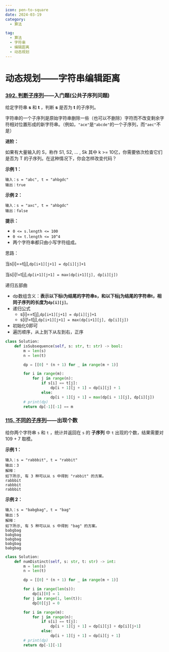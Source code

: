 ```yaml
---
icon: pen-to-square
date: 2024-03-19
category:
  - 算法

tag:
  - 算法
  - 字符串
  - 编辑距离
  - 动态规划
---
```




# 动态规划——字符串编辑距离



### [392. 判断子序列](https://leetcode.cn/problems/is-subsequence/)——入门题(公共子序列问题)

给定字符串 **s** 和 **t** ，判断 **s** 是否为 **t** 的子序列。

字符串的一个子序列是原始字符串删除一些（也可以不删除）字符而不改变剩余字符相对位置形成的新字符串。（例如，`"ace"`是`"abcde"`的一个子序列，而`"aec"`不是）

**进阶：**

如果有大量输入的 S，称作 S1, S2, ... , Sk 其中 k >= 10亿，你需要依次检查它们是否为 T 的子序列。在这种情况下，你会怎样改变代码？

**示例 1：**

```
输入：s = "abc", t = "ahbgdc"
输出：true
```

**示例 2：**

```
输入：s = "axc", t = "ahbgdc"
输出：false
```

 

**提示：**

- `0 <= s.length <= 100`
- `0 <= t.length <= 10^4`
- 两个字符串都只由小写字符组成。

思路：

当s[i]==t[j],`dp[i+1][j+1] = dp[i][j]+1`

当s[i]!=t[j],`dp[i+1][j+1] = max(dp[i+1][j], dp[i][j])`

递归五部曲

- dp数组含义：**表示以下标i为结尾的字符串s，和以下标j为结尾的字符串t，相同子序列的长度为`dp[i][j]`**。
- 递归公式
  - s[i]==t[j],`dp[i+1][j+1] = dp[i][j]+1`
  - s[i]!=t[j],`dp[i+1][j+1] = max(dp[i+1][j], dp[i][j])`
- 初始化0即可
- 遍历顺序，从上到下从左到右，正序

```python
class Solution:
    def isSubsequence(self, s: str, t: str) -> bool:
        m = len(s)
        n = len(t)

        dp = [[0] * (n + 1) for _ in range(m + 1)]

        for i in range(m):
            for j in range(n):
                if s[i] == t[j]:
                    dp[i + 1][j + 1] = dp[i][j] + 1
                else:
                    dp[i + 1][j + 1] = max(dp[i + 1][j], dp[i][j])
        # print(dp)
        return dp[-1][-1] == m

```



### [115. 不同的子序列](https://leetcode.cn/problems/distinct-subsequences/)——出现个数

给你两个字符串 `s` 和 `t` ，统计并返回在 `s` 的 **子序列** 中 `t` 出现的个数，结果需要对 109 + 7 取模。

 

**示例 1：**

```
输入：s = "rabbbit", t = "rabbit"
输出：3
解释：
如下所示, 有 3 种可以从 s 中得到 "rabbit" 的方案。
rabbbit
rabbbit
rabbbit
```

**示例 2：**

```
输入：s = "babgbag", t = "bag"
输出：5
解释：
如下所示, 有 5 种可以从 s 中得到 "bag" 的方案。 
babgbag
babgbag
babgbag
babgbag
babgbag
```





```python
class Solution:
    def numDistinct(self, s: str, t: str) -> int:
        m = len(s)
        n = len(t)

        dp = [[0] * (n + 1) for _ in range(m + 1)]

        for i in range(len(s)):
            dp[i][0] = 1
        for j in range(1, len(t)):
            dp[0][j] = 0

        for i in range(m):
            for j in range(n):
                if s[i] == t[j]:
                    dp[i + 1][j + 1] = dp[i][j] + dp[i][j+1]
                else:
                    dp[i + 1][j + 1] = dp[i][j + 1]
        # print(dp)
        return dp[-1][-1]

```

